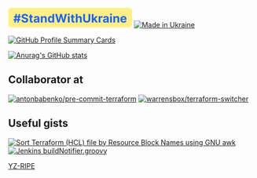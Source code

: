 [![Stand With Ukraine](https://raw.githubusercontent.com/vshymanskyy/StandWithUkraine/main/badges/StandWithUkraine.svg)](https://stand-with-ukraine.pp.ua)
[![Made in Ukraine](https://img.shields.io/badge/made_in-Ukraine-ffd700.svg?labelColor=0057b7)](https://stand-with-ukraine.pp.ua)

[![GitHub Profile Summary Cards](https://github-profile-summary-cards.vercel.app/api/cards/profile-details?username=yermulnik&theme=transparent)](https://github.com/vn7n24fzkq/github-profile-summary-cards)

[![Anurag's GitHub stats](https://github-readme-stats.vercel.app/api?username=yermulnik&show_icons=true&theme=transparent&cache_seconds=21600&hide_border=true&hide_rank=true&custom_title=Stats&text_bold=false&show=reviews,discussions_started,discussions_answered,prs_merged,prs_merged_percentage)](https://github.com/anuraghazra/github-readme-stats)

## Collaborator at
[![antonbabenko/pre-commit-terraform](https://github-readme-stats.vercel.app/api/pin/?username=antonbabenko&repo=pre-commit-terraform&theme=transparent&show_owner=true)](https://github.com/antonbabenko/pre-commit-terraform)
[![warrensbox/terraform-switcher](https://github-readme-stats.vercel.app/api/pin/?username=warrensbox&repo=terraform-switcher&theme=transparent&show_owner=true)](https://github.com/warrensbox/terraform-switcher)

## Useful gists
[![Sort Terraform (HCL) file by Resource Block Names using GNU `awk`](https://github-readme-stats.vercel.app/api/gist?id=7e0cf991962680d406692e1db1b551e6&show_owner=true)](https://gist.github.com/yermulnik/7e0cf991962680d406692e1db1b551e6)
[![Jenkins `buildNotifier.groovy`](https://github-readme-stats.vercel.app/api/gist?id=44e591251bea0a08d5124b80ac796ee7&show_owner=true)](https://gist.github.com/yermulnik/44e591251bea0a08d5124b80ac796ee7)

[YZ-RIPE](https://apps.db.ripe.net/db-web-ui/query?bflag=false&dflag=false&rflag=true&searchtext=YZ-RIPE&source=RIPE)
